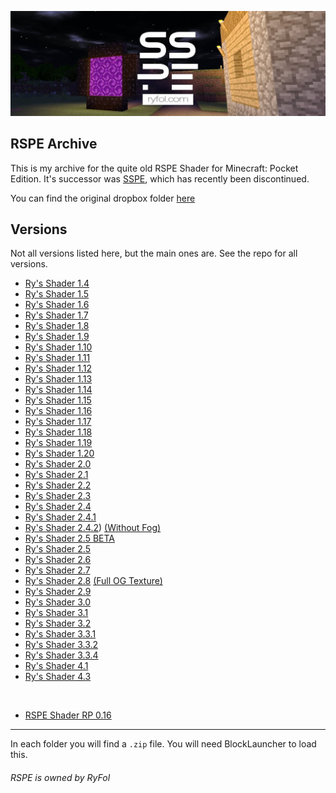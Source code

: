 ![SSPE Banner](https://raw.githubusercontent.com/lukeeey/SSPE-Archive/gh-pages/images/SSPEBanner.jpg)

## RSPE Archive

This is my archive for the quite old RSPE Shader for Minecraft: Pocket Edition. It's successor was [SSPE](https://github.com/lukeeey/SSPE-Archive), which has recently been discontinued.

You can find the original dropbox folder [here](https://www.dropbox.com/sh/cl9g6kwgyy3llx8/AAD4OnrJWIctVOg0RtO_WHbva?dl=0)

## Versions
Not all versions listed here, but the main ones are. See the repo for all versions.

* [Ry's Shader 1.4](Ry's%20OpenGL2.0%20Shader%201.4.zip)
* [Ry's Shader 1.5](Ry's%20OpenGL2.0%20Shader%201.5.zip)
* [Ry's Shader 1.6](ry's%20OpenGL2.0%20Shader%201.6.zip)
* [Ry's Shader 1.7](Ry's%20OpenGL2.0%20Shader%201.7.zip)
* [Ry's Shader 1.8](Ry's%20OpenGL2.0%20Shader%201.8.zip)
* [Ry's Shader 1.9](Ry's%20OpenGL2.0%20Shader%201.9.zip)
* [Ry's Shader 1.10](Ry's%20OpenGL2.0%20Shader%201.10.zip)
* [Ry's Shader 1.11](Ry's%20OpenGL2.0%20Shader%201.11.zip)
* [Ry's Shader 1.12](Ry's%20OpenGL2.0%20Shader%201.12.zip)
* [Ry's Shader 1.13](Ry's%20Shader%201.13.zip)
* [Ry's Shader 1.14](Ry's%20Shader%201.14.zip)
* [Ry's Shader 1.15](Ry's%20Shader%201.15.zip)
* [Ry's Shader 1.16](Ry's%20Shader%201.16.zip)
* [Ry's Shader 1.17](Ry's%20Shader%201.17.zip)
* [Ry's Shader 1.18](Ry's%20OpenGL2.0%20Shader%201.18.zip)
* [Ry's Shader 1.19](Ry's%20OpenGL2.0%20Shader%201.19.zip)
* [Ry's Shader 1.20](Ry's%20OpenGL2.0%20Shader%201.20.zip)
* [Ry's Shader 2.0](Ry's%20OpenGL3.0%20Shader%20v2.0.zip)
* [Ry's Shader 2.1](Ry's%20OpenGL3.0%20v2.1.zip)
* [Ry's Shader 2.2](Ry's%20OpenGL3.0%20Shader%20v2.2.zip)
* [Ry's Shader 2.3](Ry's%20OpenGL3.0%20Shader%20v2.3.zip)
* [Ry's Shader 2.4](Ry's%20OpenGL3.0%20Shaders%20v2.4.zip)
* [Ry's Shader 2.4.1](Ry's%20OpenGL2.0%20Shaders%20v2.4.zip)
* [Ry's Shader 2.4.2](Ry's%20OpenGL2.0%20Shaders%20v2.4.1.zip)) [(Without Fog)](Ry's%20OpenGL2.0%20Shaders%20v2.4.1%20Without%20Fog.zip)
* [Ry's Shader 2.5 BETA](Ry's%20Shader%202.5%20BETA.zip)
* [Ry's Shader 2.5](Ry's%20OpenGL3.0%20Shaders%20v2.5.zip)
* [Ry's Shader 2.6](R.S.P.E%20v2.6.zip)
* [Ry's Shader 2.7](R.S.P.E%20v2.7.zip)
* [Ry's Shader 2.8](R.S.P.E%20v2.8.zip) [(Full OG Texture)](R.S.P.E%20v2.8Ev%20(Full%20OG%20Texture).zip)
* [Ry's Shader 2.9](R.S.P.E%20v2.9.zip)
* [Ry's Shader 3.0](R.S.P.E%20v3.zip)
* [Ry's Shader 3.1](R.S.P.E%20v3.1.zip)
* [Ry's Shader 3.2](R.S.P.E%20v3.2.zip)
* [Ry's Shader 3.3.1](R.S.P.E%20v3.3.1.zip)
* [Ry's Shader 3.3.2](R.S.P.E%20v3.3.2.zip)
* [Ry's Shader 3.3.4](R.S.P.E%20v3.3.4.zip)
* [Ry's Shader 4.1](R.S.P.E%20v4.1.zip)
* [Ry's Shader 4.3](R.S.P.E%20v4.3.zip)

<br>

* [RSPE Shader RP 0.16](RSPE%20Shader%20RP%200.16(EXTRACT).zip)

------

In each folder you will find a `.zip` file. You will need BlockLauncher to load this.

###### RSPE is owned by RyFol
